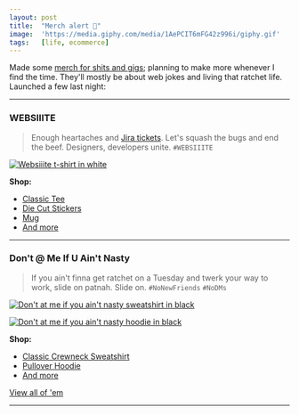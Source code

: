 ```yaml
---
layout: post
title:  "Merch alert 🚨"
image:  'https://media.giphy.com/media/1AePCIT6mFG42z996i/giphy.gif'
tags:   [life, ecommerce]
---
```


Made some [merch for shits and gigs][url-teespring]; planning to make more whenever I find the time. They'll mostly be about web jokes and living that ratchet life. Launched a few last night:

***

### WEBSIIITE

> Enough heartaches and [Jira tickets][url-jira]. Let's squash the bugs and end the beef. Designers, developers unite. `#WEBSIIITE`

[![Websiiite t-shirt in white](https://vangogh.teespring.com/v3/image/6fE4ldqZA0jxBaZCRchi6hGj_wI/480/560.jpg)](https://teespring.com/websiiite-000000?pid=2)

**Shop:**  
- [Classic Tee][url-websiiite-tee]
- [Die Cut Stickers][url-websiiite-stickers]
- [Mug][url-websiiite-mug]
- [And more][url-websiiite]

***

### Don't @ Me If U Ain't Nasty

> If you ain't finna get ratchet on a Tuesday and twerk your way to work, slide on patnah. Slide on. `#NoNewFriends` `#NoDMs`

[![Don't at me if you ain't nasty sweatshirt in black](https://vangogh.teespring.com/v3/image/KxcUNxr9-AyoO8iLQeJE3JyfkcQ/480/560.jpg)](https://teespring.com/dont-at-me-ffffff?pid=345&cid=6354)

[![Don't at me if you ain't nasty hoodie in black](https://vangogh.teespring.com/v3/image/1dy9cIEHWQwTlpFrHU2ODDgfW48/480/560.jpg)](https://teespring.com/dont-at-me-ffffff?pid=227&cid=2664)

**Shop:**  
- [Classic Crewneck Sweatshirt][url-dont-sweatshirt]
- [Pullover Hoodie][url-dont-hoodie]
- [And more][url-dont]

<div class="author__more">
    <a href="https://teespring.com/stores/awwwry" class="say-hello">View all of 'em</a>
</div>

***

[url-jira]: https://www.atlassian.com/software/jira
[url-websiiite-tee]: https://teespring.com/websiiite-000000?pid=2
[url-websiiite-stickers]: https://teespring.com/websiiite-000000?pid=794
[url-websiiite-mug]: https://teespring.com/websiiite-000000?pid=658
[url-websiiite]: https://teespring.com/websiiite-000000
[url-teespring]: https://teespring.com/stores/awwwry
[url-dont-sweatshirt]: https://teespring.com/dont-at-me-ffffff?pid=345&cid=6354
[url-dont-hoodie]: https://teespring.com/dont-at-me-ffffff?pid=227&cid=2664
[url-dont]: https://teespring.com/dont-at-me-ffffff?pid=2&cid=2397
